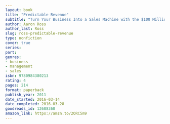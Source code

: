 ```yaml
---
layout: book
title: "Predictable Revenue"
subtitle: "Turn Your Business Into a Sales Machine with the $100 Million Best Practices of Salesforce.com"
author: Aaron Ross
author_last: Ross
slug: ross-predictable-revenue
type: nonfiction
cover: true
series: 
part: 
genres:
- business
- management
- sales
isbn: 9780984380213
rating: 4
pages: 214
format: paperback
publish_year: 2011
date_started: 2016-03-14
date_completed: 2016-03-28
goodreads_id: 12688360
amazon_link: https://amzn.to/2ORC5m9
---
```

